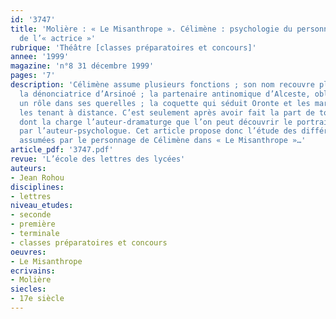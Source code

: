 ```yaml
---
id: '3747'
title: 'Molière : « Le Misanthrope ». Célimène : psychologie du personnage et rôle
  de l’« actrice »'
rubrique: 'Théâtre [classes préparatoires et concours]'
annee: '1999'
magazine: 'n°8 31 décembre 1999'
pages: '7'
description: 'Célimène assume plusieurs fonctions ; son nom recouvre plusieurs actants :
  la dénonciatrice d’Arsinoé ; la partenaire antinomique d’Alceste, obligée de jouer
  un rôle dans ses querelles ; la coquette qui séduit Oronte et les marquis tout en
  les tenant à distance. C’est seulement après avoir fait la part de tous ces rôles
  dont la charge l’auteur-dramaturge que l’on peut découvrir le portrait du personnage
  par l’auteur-psychologue. Cet article propose donc l’étude des différentes fonctions
  assumées par le personnage de Célimène dans « Le Misanthrope »…'
article_pdf: '3747.pdf'
revue: 'L’école des lettres des lycées'
auteurs:
- Jean Rohou
disciplines:
- lettres
niveau_etudes:
- seconde
- première
- terminale
- classes préparatoires et concours
oeuvres:
- Le Misanthrope
ecrivains:
- Molière
siecles:
- 17e siècle
---
```

